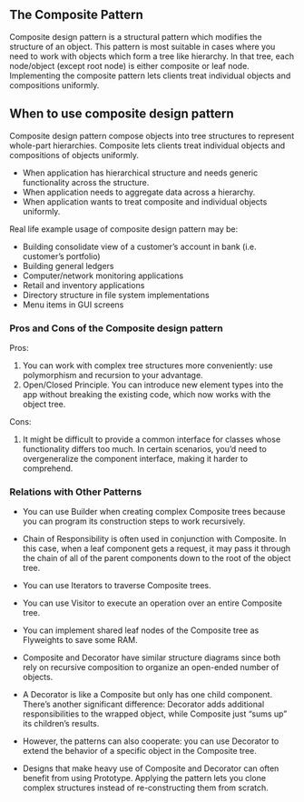 <h2>The Composite Pattern</h2>

Composite design pattern is a structural pattern which modifies the structure of an object. This pattern is most suitable in cases where you need to work with objects which form a tree like hierarchy. In that tree, each node/object (except root node) is either composite or leaf node. Implementing the composite pattern lets clients treat individual objects and compositions uniformly.

<h2>When to use composite design pattern</h2>
Composite design pattern compose objects into tree structures to represent whole-part hierarchies. Composite lets clients treat individual objects and compositions of objects uniformly.

- When application has hierarchical structure and needs generic functionality across the structure.
- When application needs to aggregate data across a hierarchy.
- When application wants to treat composite and individual objects uniformly.

Real life example usage of composite design pattern may be:

- Building consolidate view of a customer’s account in bank (i.e. customer’s portfolio)
- Building general ledgers
- Computer/network monitoring applications
- Retail and inventory applications
- Directory structure in file system implementations
- Menu items in GUI screens

<h3>Pros and Cons of the Composite design pattern</h3>

Pros:

1. You can work with complex tree structures more conveniently: use polymorphism and recursion to your advantage.
2. Open/Closed Principle. You can introduce new element types into the app without breaking the existing code, which now works with the object tree.

Cons:

1. It might be difficult to provide a common interface for classes whose functionality differs too much. In certain scenarios, you’d need to overgeneralize the component interface, making it harder to comprehend.

<h3>Relations with Other Patterns</h3>

- You can use Builder when creating complex Composite trees because you can program its construction steps to work recursively.

- Chain of Responsibility is often used in conjunction with Composite. In this case, when a leaf component gets a request, it may pass it through the chain of all of the parent components down to the root of the object tree.

- You can use Iterators to traverse Composite trees.

- You can use Visitor to execute an operation over an entire Composite tree.

- You can implement shared leaf nodes of the Composite tree as Flyweights to save some RAM.

- Composite and Decorator have similar structure diagrams since both rely on recursive composition to organize an open-ended number of objects.

- A Decorator is like a Composite but only has one child component. There’s another significant difference: Decorator adds additional responsibilities to the wrapped object, while Composite just “sums up” its children’s results.

- However, the patterns can also cooperate: you can use Decorator to extend the behavior of a specific object in the Composite tree.

- Designs that make heavy use of Composite and Decorator can often benefit from using Prototype. Applying the pattern lets you clone complex structures instead of re-constructing them from scratch.
